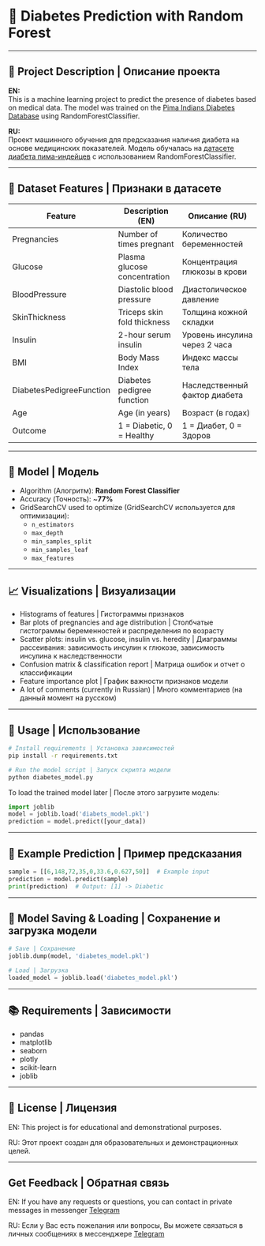# 🧠 Diabetes Prediction with Random Forest

---

## 📌 Project Description | Описание проекта

**EN:**  
This is a machine learning project to predict the presence of diabetes based on medical data. The model was trained on the [Pima Indians Diabetes Database](https://www.kaggle.com/datasets/mathchi/diabetes-data-set) using RandomForestClassifier.  

**RU:**  
Проект машинного обучения для предсказания наличия диабета на основе медицинских показателей. Модель обучалась на [датасете диабета пима-индейцев](https://www.kaggle.com/datasets/mathchi/diabetes-data-set) с использованием RandomForestClassifier.

---

## 📂 Dataset Features | Признаки в датасете

| Feature | Description (EN)                          | Описание (RU)                                      |
|---------|-------------------------------------------|----------------------------------------------------|
| Pregnancies | Number of times pregnant               | Количество беременностей                           |
| Glucose     | Plasma glucose concentration           | Концентрация глюкозы в крови                       |
| BloodPressure | Diastolic blood pressure             | Диастолическое давление                            |
| SkinThickness | Triceps skin fold thickness          | Толщина кожной складки                             |
| Insulin    | 2-hour serum insulin                    | Уровень инсулина через 2 часа                      |
| BMI        | Body Mass Index                         | Индекс массы тела                                  |
| DiabetesPedigreeFunction | Diabetes pedigree function | Наследственный фактор диабета                      |
| Age        | Age (in years)                          | Возраст (в годах)                                  |
| Outcome    | 1 = Diabetic, 0 = Healthy               | 1 = Диабет, 0 = Здоров                             |

---

## 🧠 Model | Модель

- Algorithm (Алогритм): **Random Forest Classifier**
- Accuracy (Точность): ~**77%**
- GridSearchCV used to optimize (GridSearchCV используется для оптимизации):
  - `n_estimators`
  - `max_depth`
  - `min_samples_split`
  - `min_samples_leaf`
  - `max_features`

---

## 📈 Visualizations | Визуализации

- Histograms of features | Гистограммы признаков
- Bar plots of pregnancies and age distribution | Столбчатые гистограммы беременностей и распределения по возрасту
- Scatter plots: insulin vs. glucose, insulin vs. heredity | Диаграммы рассеивания: зависимость инсулин к глюкозе, зависимость инсулина к наследственности
- Confusion matrix & classification report | Матрица ошибок и отчет о классификации
- Feature importance plot | График важности признаков модели
- A lot of comments (currently in Russian) | Много комментариев (на данный момент на русском)

---

## 🚀 Usage | Использование

```bash
# Install requirements | Установка зависимостей
pip install -r requirements.txt

# Run the model script | Запуск скрипта модели
python diabetes_model.py
```

To load the trained model later | После этого загрузите модель:

```python
import joblib
model = joblib.load('diabets_model.pkl')
prediction = model.predict([your_data])
```

---

## 🧠 Example Prediction | Пример предсказания

```python
sample = [[6,148,72,35,0,33.6,0.627,50]]  # Example input
prediction = model.predict(sample)
print(prediction)  # Output: [1] -> Diabetic
```
---
## 💾 Model Saving & Loading | Сохранение и загрузка модели

```python
# Save | Сохранение
joblib.dump(model, 'diabetes_model.pkl')

# Load | Загрузка
loaded_model = joblib.load('diabetes_model.pkl')
```

---

## 📚 Requirements | Зависимости

- pandas
- matplotlib
- seaborn
- plotly
- scikit-learn
- joblib
---

## 📄 License | Лицензия
EN: This project is for educational and demonstrational purposes.

RU: Этот проект создан для образовательных и демонстрационных целей.

---

## Get Feedback | Обратная связь
EN: If you have any requests or questions, you can contact in private messages in messenger [Telegram](t.me/denchicka213)

RU: Если у Вас есть пожелания или вопросы, Вы можете связаться в личных сообщениях в мессенджере [Telegram](t.me/denchicka213)

